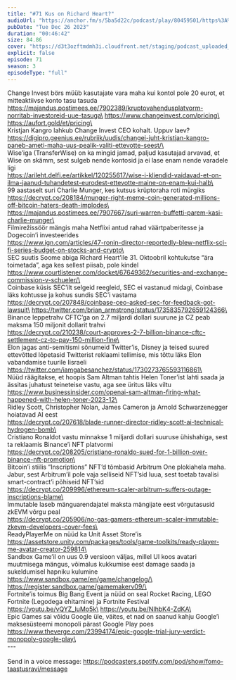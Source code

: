 ```yaml
---
title: "#71 Kus on Richard Heart?"
audioUrl: "https://anchor.fm/s/5ba5d22c/podcast/play/80459501/https%3A%2F%2Fd3ctxlq1ktw2nl.cloudfront.net%2Fstaging%2F2023-11-26%2F3b48614a-b14e-9ad8-48c9-da621ae58ece.m4a"
pubDate: "Tue Dec 26 2023"
duration: "00:46:42"
size: 84.86 
cover: "https://d3t3ozftmdmh3i.cloudfront.net/staging/podcast_uploaded_episode/15275939/15275939-1703590062734-2508026c99133.jpg"
explicit: false
episode: 71
season: 3
episodeType: "full"
---
```


Change Invest börs müüb kasutajate vara maha kui kontol pole 20 eurot, et mitteaktiivse konto tasu tasuda\
https://majandus.postimees.ee/7902389/kruptovahendusplatvorm-norritab-investoreid-uue-tasuga\
https://www.changeinvest.com/pricing\
https://aufort.gold/et/pricing\
\
Kristjan Kangro lahkub Change Invest CEO kohalt. Uppuv laev?\
https://digipro.geenius.ee/rubriik/uudis/changei-juht-kristjan-kangro-paneb-ameti-maha-uus-pealik-valiti-ettevotte-seest/\
\
Wise’iga (TransferWise) on ka mingid jamad, paljud kasutajad arvavad, et Wise on skämm, sest sulgeb nende kontosid ja ei lase enam nende varadele ligi\
https://arileht.delfi.ee/artikkel/120255617/wise-i-kliendid-vaidavad-et-on-ilma-jaanud-tuhandetest-eurodest-ettevotte-maine-on-enam-kui-halb\
\
99 aastaselt suri Charlie Munger, kes kutsus krüptoraha roti mürgiks\
https://decrypt.co/208184/munger-right-meme-coin-generated-millions-off-bitcoin-haters-death-implodes\
https://majandus.postimees.ee/7907667/suri-warren-buffetti-parem-kasi-charlie-munger\
\
Filmirežissöör mängis maha Netflixi antud rahad väärtpaberitesse ja Dogecoin’i investeerides\
https://www.ign.com/articles/47-ronin-director-reportedly-blew-netflix-sci-fi-series-budget-on-stocks-and-crypto\
\
SEC suutis Soome abiga Richard Heart’ile 31. Oktoobril kohtukutse “ära toimetada”, aga kes sellest piisab, pole kindel\
https://www.courtlistener.com/docket/67649362/securities-and-exchange-commission-v-schueler/\
\
Coinbase küsis SEC’ilt selgeid reegleid, SEC ei vastanud midagi, Coinbase läks kohtusse ja kohus sundis SEC’i vastama\
https://decrypt.co/207848/coinbase-ceo-asked-sec-for-feedback-got-lawsuit\
https://twitter.com/brian_armstrong/status/1735835792659124366\
\
Binance leppetrahv CFTC’ga on 2.7 miljardi dollari suurune ja CZ peab maksma 150 miljonit dollarit trahvi\
https://decrypt.co/210238/court-approves-2-7-billion-binance-cftc-settlement-cz-to-pay-150-million-fine\
\
Elon jagas anti-semitismi sõnumeid Twitter’is, Disney ja teised suured ettevõtted lõpetasid Twitterist reklaami tellimise, mis tõttu läks Elon vabandamise tuurile Iisraeli\
https://twitter.com/iamgabesanchez/status/1730273765593116861\
\
Nüüd räägitakse, et hoopis Sam Altman tahtis Helen Toner’ist lahti saada ja ässitas juhatust teineteise vastu, aga see üritus läks viltu\
https://www.businessinsider.com/openai-sam-altman-firing-what-happened-with-helen-toner-2023-12\
\
Ridley Scott, Christopher Nolan, James Cameron ja Arnold Schwarzenegger hoiatavad AI eest\
https://decrypt.co/207618/blade-runner-director-ridley-scott-ai-technical-hydrogen-bomb\
\
Cristiano Ronaldot vastu minnakse 1 miljardi dollari suuruse ühishahiga, sest ta reklaamis Binance’i NFT platvormi\
https://decrypt.co/208205/cristiano-ronaldo-sued-for-1-billion-over-binance-nft-promotion\
\
Bitcoin’i stiilis “Inscriptions” NFT’d tõmbasid Arbitrum One plokiahela maha. Jabur, sest Arbitrum’il pole vaja selliseid NFT’sid luua, sest toetab tavalisi smart-contract’i põhiseid NFT’sid\
https://decrypt.co/209996/ethereum-scaler-arbitrum-suffers-outage-inscriptions-blame\
\
Immutable laseb mänguarendajatel maksta mängijate eest võrgutasusid zkEVM võrgu peal\
https://decrypt.co/205906/no-gas-gamers-ethereum-scaler-immutable-zkevm-developers-cover-fees\
\
ReadyPlayerMe on nüüd ka Unit Asset Store’is\
https://assetstore.unity.com/packages/tools/game-toolkits/ready-player-me-avatar-creator-259814\
\
Sandbox Game’il on uus 0.9 versioon väljas, millel UI koos avatari muutmisega mängus, võimalus kukkumise eest damage saada ja sukeldumisel hapniku kulumine\
https://www.sandbox.game/en/game/changelog/\
https://register.sandbox.game/gamemakerv09/\
\
Fortnite’is toimus Big Bang Event ja nüüd on seal Rocket Racing, LEGO Fortnite (Legodega ehitamine) ja Fortnite Festival\
https://youtu.be/vQYZ_luMo5k\
https://youtu.be/NIhbK4-ZdKA\
\
Epic Games sai võidu Google üle, väites, et nad on saanud kahju Google’i maksesüsteemi monopoli pärast Google Play poes\
https://www.theverge.com/23994174/epic-google-trial-jury-verdict-monopoly-google-play\
\
--- \
\
Send in a voice message: https://podcasters.spotify.com/pod/show/fomo-taastusravi/message